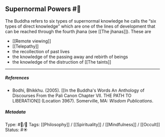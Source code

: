 ## Supernormal Powers  #🧠 

The Buddha refers to six types of supernormal knowledge he calls the “six types of direct knowledge” which are one of the lines of development that can be reached through the fourth jhana (see [[The jhanas]]). These are

- [[Remote viewing]]
- [[Telepathy]]
- the recollection of past lives 
- the knowledge of the passing away and rebirth of beings
- the knowledge of the distruction of [[The taints]]

___

##### References

- Bodhi, Bhikkhu. (2005). [[In the Buddha's Words An Anthology of Discourses From the Pali Canon Chapter VII. THE PATH TO LIBERATION]] (Location 3967). Somerville, MA: _Wisdom Publications_.

##### Metadata
Type: #🔵/🔵 
Tags: [[Philosophy]] / [[Spirituality]] / [[Mindfulness]] / [[Occult]]
Status: #☀️ 